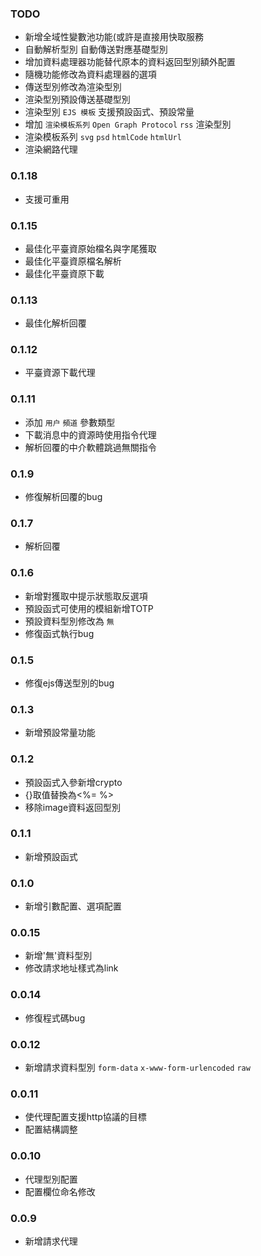 ### TODO

* 新增全域性變數池功能(或許是直接用快取服務
* 自動解析型別 自動傳送對應基礎型別
* 增加資料處理器功能替代原本的資料返回型別額外配置
* 隨機功能修改為資料處理器的選項
* 傳送型別修改為渲染型別
* 渲染型別預設傳送基礎型別
* 渲染型別 `EJS 模板` 支援預設函式、預設常量
* 增加 `渲染模板系列` `Open Graph Protocol` `rss` 渲染型別
* 渲染模板系列 `svg` `psd` `htmlCode` `htmlUrl`
* 渲染網路代理

### 0.1.18

* 支援可重用

### 0.1.15

* 最佳化平臺資原始檔名與字尾獲取
* 最佳化平臺資原檔名解析
* 最佳化平臺資原下載

### 0.1.13

* 最佳化解析回覆

### 0.1.12

* 平臺資源下載代理

### 0.1.11

* 添加 `用户` `頻道` 參數類型
* 下載消息中的資源時使用指令代理
* 解析回覆的中介軟體跳過無關指令

### 0.1.9

* 修復解析回覆的bug

### 0.1.7

* 解析回覆

### 0.1.6

* 新增對獲取中提示狀態取反選項
* 預設函式可使用的模組新增TOTP
* 預設資料型別修改為 `無`
* 修復函式執行bug

### 0.1.5

* 修復ejs傳送型別的bug

### 0.1.3

* 新增預設常量功能

### 0.1.2

* 預設函式入參新增crypto
* {}取值替換為<%= %>
* 移除image資料返回型別

### 0.1.1

* 新增預設函式

### 0.1.0

* 新增引數配置、選項配置

### 0.0.15

* 新增'無'資料型別
* 修改請求地址樣式為link

### 0.0.14

* 修復程式碼bug

### 0.0.12

* 新增請求資料型別 `form-data` `x-www-form-urlencoded` `raw`

### 0.0.11

* 使代理配置支援http協議的目標
* 配置結構調整

### 0.0.10

* 代理型別配置
* 配置欄位命名修改

### 0.0.9

* 新增請求代理
